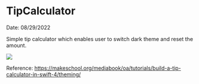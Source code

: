 # TipCalculator

Date: 08/29/2022


Simple tip calculator which enables user to switch dark theme and reset the amount.

![](http://g.recordit.co/q9Q3wlAnJy.gif)


Reference:
https://makeschool.org/mediabook/oa/tutorials/build-a-tip-calculator-in-swift-4/theming/
